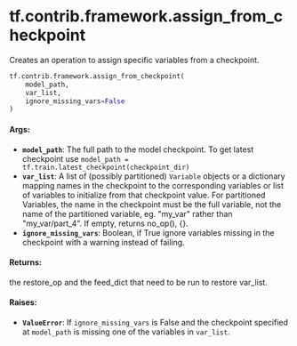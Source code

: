 <div itemscope itemtype="http://developers.google.com/ReferenceObject">
<meta itemprop="name" content="tf.contrib.framework.assign_from_checkpoint" />
<meta itemprop="path" content="Stable" />
</div>

# tf.contrib.framework.assign_from_checkpoint

Creates an operation to assign specific variables from a checkpoint.

``` python
tf.contrib.framework.assign_from_checkpoint(
    model_path,
    var_list,
    ignore_missing_vars=False
)
```

<!-- Placeholder for "Used in" -->


#### Args:


* <b>`model_path`</b>: The full path to the model checkpoint. To get latest checkpoint
  use `model_path = tf.train.latest_checkpoint(checkpoint_dir)`
* <b>`var_list`</b>: A list of (possibly partitioned) `Variable` objects or a
  dictionary mapping names in the checkpoint to the corresponding variables
  or list of variables to initialize from that checkpoint value. For
  partitioned Variables, the name in the checkpoint must be the full
  variable, not the name of the partitioned variable, eg. "my_var" rather
  than "my_var/part_4". If empty, returns no_op(), {}.
* <b>`ignore_missing_vars`</b>: Boolean, if True ignore variables missing in the
  checkpoint with a warning instead of failing.


#### Returns:

the restore_op and the feed_dict that need to be run to restore var_list.



#### Raises:


* <b>`ValueError`</b>: If `ignore_missing_vars` is False and the checkpoint specified
    at `model_path` is missing one of the variables in `var_list`.